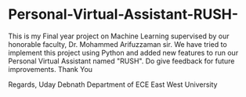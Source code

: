 # Personal-Virtual-Assistant-RUSH-
This is my Final year project on Machine Learning supervised by our honorable faculty, Dr. Mohammed Arifuzzaman sir. We have tried to implement this project using Python and added new features to run our Personal Virtual Assistant named "RUSH". Do give feedback for future improvements. Thank You

Regards,
Uday Debnath
Department of ECE
East West University

